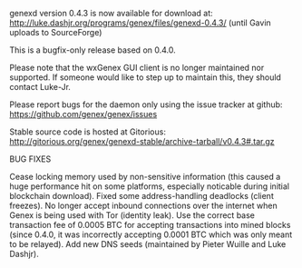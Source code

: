 genexd version 0.4.3 is now available for download at:
http://luke.dashjr.org/programs/genex/files/genexd-0.4.3/ (until Gavin uploads to SourceForge)

This is a bugfix-only release based on 0.4.0.

Please note that the wxGenex GUI client is no longer maintained nor supported. If someone would like to step up to maintain this, they should contact Luke-Jr.

Please report bugs for the daemon only using the issue tracker at github:
https://github.com/genex/genex/issues

Stable source code is hosted at Gitorious:
http://gitorious.org/genex/genexd-stable/archive-tarball/v0.4.3#.tar.gz

BUG FIXES

Cease locking memory used by non-sensitive information (this caused a huge performance hit on some platforms, especially noticable during initial blockchain download).
Fixed some address-handling deadlocks (client freezes).
No longer accept inbound connections over the internet when Genex is being used with Tor (identity leak).
Use the correct base transaction fee of 0.0005 BTC for accepting transactions into mined blocks (since 0.4.0, it was incorrectly accepting 0.0001 BTC which was only meant to be relayed).
Add new DNS seeds (maintained by Pieter Wuille and Luke Dashjr).

